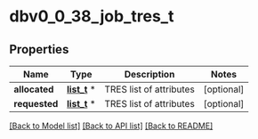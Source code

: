 # dbv0_0_38_job_tres_t

## Properties
Name | Type | Description | Notes
------------ | ------------- | ------------- | -------------
**allocated** | [**list_t**](dbv0_0_38_tres_list_inner.md) \* | TRES list of attributes | [optional] 
**requested** | [**list_t**](dbv0_0_38_tres_list_inner.md) \* | TRES list of attributes | [optional] 

[[Back to Model list]](../README.md#documentation-for-models) [[Back to API list]](../README.md#documentation-for-api-endpoints) [[Back to README]](../README.md)


